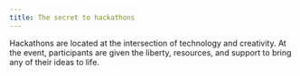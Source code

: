 ```yaml
---
title: The secret to hackathons
---
```


Hackathons are located at the intersection of technology and creativity. At the event, participants are given the liberty, resources, and support to bring any of their ideas to life. 